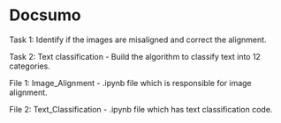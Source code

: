 # Docsumo


Task 1: Identify if the images are misaligned and correct the alignment.

Task 2: Text classification - Build the algorithm to classify text into 12 categories.


File 1: Image_Alignment - .ipynb file which is responsible for image alignment.

File 2: Text_Classification - .ipynb file which has text classification code.
